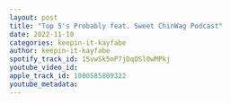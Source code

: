 ```yaml
---
layout: post
title: "Top 5's Probably feat. Sweet ChinWag Podcast"
date: 2022-11-10
categories: keepin-it-kayfabe
author: keepin-it-kayfabe
spotify_track_id: 1SvwSk5mP7jDqOSl0wMPkj
youtube_video_id: 
apple_track_id: 1000585809322
youtube_metadata: 
---
```

